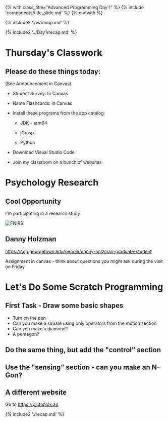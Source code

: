 {% with class_title="Advanced Programming Day 1" %}
{% include 'components/title_slide.md' %}
{% endwith %}

{% include2 './warmup.md' %}


{% include2 '../Day1/recap.md' %}


# Thursday's Classwork

## Please do these things today:
(See Announcement in Canvas)

- Student Survey: In Canvas

- Name Flashcards: In Canvas

- Install these programs from the app catalog:

	- JDK - arm64

	- jGrasp

	- Python

- Download Visual Studio Code

- Join my classroom on a bunch of websites


# Psychology Research

## Cool Opportunity
I'm participating in a research study

![FNIRS](../images/fnirs.jpg)


## Danny Holzman
https://cng.georgetown.edu/people/danny-holzman-graduate-student

Assignment in canvas - think about questions you might ask during the visit on Friday


# Let's Do Some Scratch Programming

## First Task - Draw some basic shapes
- Turn on the pen
- Can you make a square using only operators from the motion section
- Can you make a diamond?
- A pentagon?


## Do the same thing, but add the "control" section

## Use the "sensing" section - can you make an N-Gon?

## A different website
Go to https://pictoblox.ai/



{% include2 './recap.md' %}

